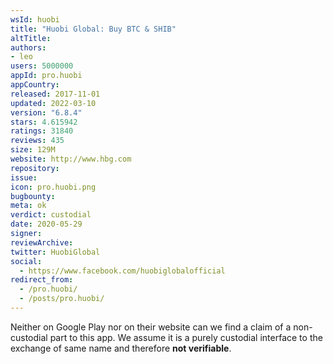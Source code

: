 ```yaml
---
wsId: huobi
title: "Huobi Global: Buy BTC & SHIB"
altTitle: 
authors:
- leo
users: 5000000
appId: pro.huobi
appCountry: 
released: 2017-11-01
updated: 2022-03-10
version: "6.8.4"
stars: 4.615942
ratings: 31840
reviews: 435
size: 129M
website: http://www.hbg.com
repository: 
issue: 
icon: pro.huobi.png
bugbounty: 
meta: ok
verdict: custodial
date: 2020-05-29
signer: 
reviewArchive:
twitter: HuobiGlobal
social:
  - https://www.facebook.com/huobiglobalofficial
redirect_from:
  - /pro.huobi/
  - /posts/pro.huobi/
---
```


Neither on Google Play nor on their website can we find a claim of a
non-custodial part to this app. We assume it is a purely custodial interface to
the exchange of same name and therefore **not verifiable**.
